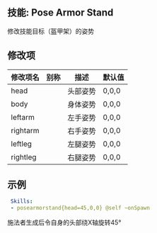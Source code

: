 技能: Pose Armor Stand
--------------------------

修改技能目标（盔甲架）的姿势

修改项
----------

| 修改项名 | 别称    | 描述                                                                                                    | 默认值 |
|-----------|------------|----------------------------------------------------------------------------------------------------------------|---------------|
| head      |         | 头部姿势 | 0,0,0         |
| body      |         | 身体姿势 | 0,0,0         |
| leftarm   |         | 左手姿势 | 0,0,0         |
| rightarm  |         | 右手姿势 | 0,0,0         |
| leftleg   |         | 左腿姿势 | 0,0,0         |
| rightleg  |         | 右腿姿势 | 0,0,0         |

示例
--------

```yaml
 Skills:
 - posearmorstand{head=45,0,0} @self ~onSpawn
```
施法者生成后令自身的头部绕X轴旋转45°